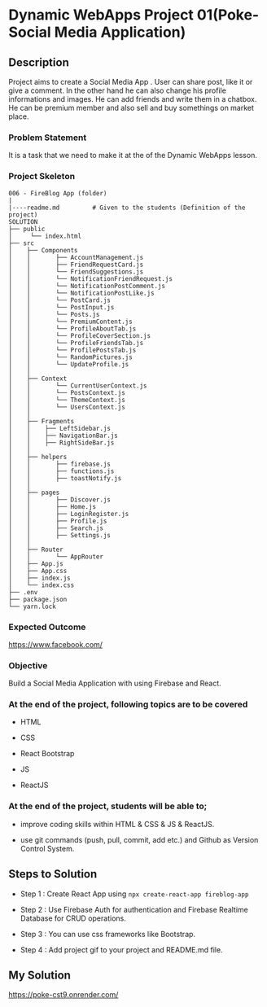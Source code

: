 # Dynamic WebApps Project 01(Poke- Social Media Application)

## Description

Project aims to create a Social Media App . User can share post, like it or give a comment. In the other hand he can also change his profile informations and images. He can add friends and write them in a chatbox. He can be premium member and also sell and buy somethings on market place.

### Problem Statement

It is a task that we need to make it at the of the Dynamic WebApps lesson.

### Project Skeleton

```
006 - FireBlog App (folder)
|
|----readme.md         # Given to the students (Definition of the project)
SOLUTION
├── public
│     └── index.html
├── src
│    ├── Components
│    │       ├── AccountManagement.js
│    │       ├── FriendRequestCard.js
│    │       └── FriendSuggestions.js
│    │       └── NotificationFriendRequest.js
│    │       └── NotificationPostComment.js
│    │       └── NotificationPostLike.js
│    │       └── PostCard.js
│    │       └── PostInput.js
│    │       └── Posts.js
│    │       └── PremiumContent.js
│    │       └── ProfileAboutTab.js
│    │       └── ProfileCoverSection.js
│    │       └── ProfileFriendsTab.js
│    │       └── ProfilePostsTab.js
│    │       └── RandomPictures.js
│    │       └── UpdateProfile.js
│    │ 
│    ├── Context
│    │       └── CurrentUserContext.js
│    │       └── PostsContext.js
│    │       └── ThemeContext.js
│    │       └── UsersContext.js
│    │
│    ├── Fragments
│    │    ├── LeftSidebar.js
│    │    ├── NavigationBar.js
│    │    ├── RightSideBar.js
│    │
│    ├── helpers
│    │       ├── firebase.js
│    │       ├── functions.js
│    │       ├── toastNotify.js
│    │
│    ├── pages
│    │       ├── Discover.js
│    │       ├── Home.js
│    │       ├── LoginRegister.js
│    │       ├── Profile.js
│    │       ├── Search.js
│    │       ├── Settings.js
│    │       
│    ├── Router
│    │       └── AppRouter
│    ├── App.js
│    ├── App.css
│    ├── index.js
│    └── index.css
├── .env
├── package.json
└── yarn.lock
```

### Expected Outcome

https://www.facebook.com/

### Objective

Build a Social Media Application with using Firebase and React.

### At the end of the project, following topics are to be covered 

- HTML

- CSS
  
- React Bootstrap

- JS

- ReactJS


### At the end of the project, students will be able to;

- improve coding skills within HTML & CSS & JS & ReactJS.

- use git commands (push, pull, commit, add etc.) and Github as Version Control System.

## Steps to Solution

- Step 1 : Create React App using `npx create-react-app fireblog-app`

- Step 2 : Use Firebase Auth for authentication and Firebase Realtime Database for CRUD operations.

- Step 3 : You can use css frameworks like Bootstrap.

- Step 4 : Add project gif to your project and README.md file.

## My Solution

https://poke-cst9.onrender.com/
